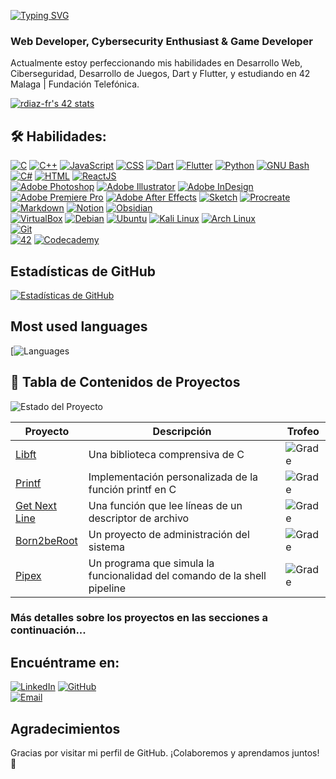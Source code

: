 [![Typing SVG](https://readme-typing-svg.demolab.com?font=Fira+Code&weight=700&size=22&duration=3000&pause=300&vCenter=true&random=false&width=435&lines=Hey%2C+What's+up!;I'm+Rub%C3%A9n+D%C3%ADaz)](https://git.io/typing-svg)

### Web Developer, Cybersecurity Enthusiast & Game Developer

Actualmente estoy perfeccionando mis habilidades en Desarrollo Web, Ciberseguridad, Desarrollo de Juegos, Dart y Flutter, y estudiando en 42 Malaga | Fundación Telefónica.

[![rdiaz-fr's 42 stats](https://badge.mediaplus.ma/colorfulwaves/rdiaz-fr)](https://github.com/oakoudad/badge42)

## :hammer_and_wrench: Habilidades:

[![C](https://img.shields.io/badge/C-00599C?style=for-the-badge&logo=c&logoColor=white&labelColor=101010)]()
[![C++](https://img.shields.io/badge/C++-00599C?style=for-the-badge&logo=c%2B%2B&logoColor=white&labelColor=101010)]()
[![JavaScript](https://img.shields.io/badge/JavaScript-F7DF1E?style=for-the-badge&logo=javascript&logoColor=white&labelColor=101010)]()
[![CSS](https://img.shields.io/badge/CSS-1572B6?style=for-the-badge&logo=css3&logoColor=white&labelColor=101010)]()
[![Dart](https://img.shields.io/badge/Dart-0175C2?style=for-the-badge&logo=dart&logoColor=white&labelColor=101010)]()
[![Flutter](https://img.shields.io/badge/Flutter-02569B?style=for-the-badge&logo=flutter&logoColor=white&labelColor=101010)]()
[![Python](https://img.shields.io/badge/Python-3776AB?style=for-the-badge&logo=python&logoColor=white&labelColor=101010)]()
[![GNU Bash](https://img.shields.io/badge/GNU_Bash-4EAA25?style=for-the-badge&logo=gnu-bash&logoColor=white&labelColor=101010)]()
[![C#](https://img.shields.io/badge/C%23-239120?style=for-the-badge&logo=c-sharp&logoColor=white&labelColor=101010)]()
[![HTML](https://img.shields.io/badge/HTML-E34F26?style=for-the-badge&logo=html5&logoColor=white&labelColor=101010)]()
[![ReactJS](https://img.shields.io/badge/ReactJS-61DAFB?style=for-the-badge&logo=react&logoColor=white&labelColor=101010)]()
</br>
[![Adobe Photoshop](https://img.shields.io/badge/Adobe_Photoshop-31A8FF?style=for-the-badge&logo=adobe-photoshop&logoColor=white&labelColor=101010)]()
[![Adobe Illustrator](https://img.shields.io/badge/Adobe_Illustrator-FF9A00?style=for-the-badge&logo=adobe-illustrator&logoColor=white&labelColor=101010)]()
[![Adobe InDesign](https://img.shields.io/badge/Adobe_InDesign-FF3366?style=for-the-badge&logo=adobe-indesign&logoColor=white&labelColor=101010)]()
[![Adobe Premiere Pro](https://img.shields.io/badge/Adobe_Premiere_Pro-9999FF?style=for-the-badge&logo=adobe-premiere-pro&logoColor=white&labelColor=101010)]()
[![Adobe After Effects](https://img.shields.io/badge/Adobe_After_Effects-9999FF?style=for-the-badge&logo=adobe-after-effects&logoColor=white&labelColor=101010)]()
[![Sketch](https://img.shields.io/badge/Sketch-F7B500?style=for-the-badge&logo=sketch&logoColor=white&labelColor=101010)]()
[![Procreate](https://img.shields.io/badge/Procreate-000000?style=for-the-badge&logo=procreate&logoColor=white&labelColor=101010)]()
</br>
[![Markdown](https://img.shields.io/badge/Markdown-000000?style=for-the-badge&logo=markdown&logoColor=white&labelColor=101010)]()
[![Notion](https://img.shields.io/badge/Notion-000000?style=for-the-badge&logo=notion&logoColor=white&labelColor=101010)]()
[![Obsidian](https://img.shields.io/badge/Obsidian-4D4D4D?style=for-the-badge&logo=obsidian&logoColor=white&labelColor=101010)]()
</br>
[![VirtualBox](https://img.shields.io/badge/VirtualBox-183A61?style=for-the-badge&logo=virtualbox&logoColor=white&labelColor=101010)]()
[![Debian](https://img.shields.io/badge/Debian-A81D33?style=for-the-badge&logo=debian&logoColor=white&labelColor=101010)]()
[![Ubuntu](https://img.shields.io/badge/Ubuntu-E95420?style=for-the-badge&logo=ubuntu&logoColor=white&labelColor=101010)]()
[![Kali Linux](https://img.shields.io/badge/Kali_Linux-557C94?style=for-the-badge&logo=kali-linux&logoColor=white&labelColor=101010)]()
[![Arch Linux](https://img.shields.io/badge/Arch_Linux-1793D1?style=for-the-badge&logo=arch-linux&logoColor=white&labelColor=101010)]()
</br>
[![Git](https://img.shields.io/badge/Git-F05032?style=for-the-badge&logo=git&logoColor=white&labelColor=101010)]()
</br>
[![42](https://img.shields.io/badge/42-000000?style=for-the-badge&logo=42&logoColor=white&labelColor=101010)]()
[![Codecademy](https://img.shields.io/badge/Codecademy-1F4056?style=for-the-badge&logo=codecademy&logoColor=white&labelColor=101010)]()

## Estadísticas de GitHub

[![Estadísticas de GitHub](https://github-readme-stats.vercel.app/api?username=rubendiazzz&show_icons=true&theme=dark)](https://github.com/rubendiazzz)

## Most used languages

[![Languages](https://github-readme-stats.vercel.app/api/top-langs/?username=rubendiazzz&layout=compact&theme=github_dark)

## :bookmark_tabs: Tabla de Contenidos de Proyectos

![Estado del Proyecto](https://img.shields.io/badge/Estado-En%20Desarrollo-yellow?style=for-the-badge)

| Proyecto                    | Descripción                                                                    | Trofeo                                                  |
|-----------------------------|--------------------------------------------------------------------------------|---------------------------------------------------------|
| [Libft](https://github.com/rubendiazzz/libft)            | Una biblioteca comprensiva de C                                                | ![Grade](https://img.shields.io/badge/Grade-125/100-green?style=for-the-badge) |
| [Printf](https://github.com/rubendiazzz/printf)           | Implementación personalizada de la función printf en C                         | ![Grade](https://img.shields.io/badge/Grade-100/100-green?style=for-the-badge) |
| [Get Next Line](https://github.com/rubendiazzz/get_next_line) | Una función que lee líneas de un descriptor de archivo                     | ![Grade](https://img.shields.io/badge/Grade-125/100-green?style=for-the-badge) |
| [Born2beRoot](https://github.com/rubendiazzz/born2beroot) | Un proyecto de administración del sistema                                      | ![Grade](https://img.shields.io/badge/Grade-Pending-yellow?style=for-the-badge) |
| [Pipex](https://github.com/rubendiazzz/pipex)             | Un programa que simula la funcionalidad del comando de la shell pipeline       | ![Grade](https://img.shields.io/badge/Grade-Pending-yellow?style=for-the-badge) |

### Más detalles sobre los proyectos en las secciones a continuación...

## Encuéntrame en:

[![LinkedIn](https://img.shields.io/badge/LinkedIn-Ruben_Diaz-0077B5?style=for-the-badge&logo=linkedin&logoColor=white&labelColor=101010)](https://www.linkedin.com/in/ruubendiazz)
[![GitHub](https://img.shields.io/badge/GitHub-rubendiazzz-181717?style=for-the-badge&logo=github&logoColor=white&labelColor=101010)](https://github.com/rubendiazzz)
</br>
[![Email](https://img.shields.io/badge/Email-rubendfraga@gmail.com-D14836?style=for-the-badge&logo=gmail&logoColor=white&labelColor=101010)](mailto:rubendfraga@gmail.com)

## Agradecimientos

Gracias por visitar mi perfil de GitHub. ¡Colaboremos y aprendamos juntos! 🚀
